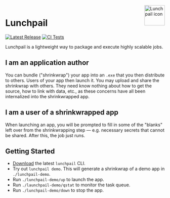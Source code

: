 <image align="right" alt="Lunchpail icon" src="docs/lunchpail.png" title="Lunchpail" width="64">

# Lunchpail

<a href="https://github.com/IBM/lunchpail/releases"><img src="https://img.shields.io/github/release/IBM/lunchpail.svg" alt="Latest Release"></a>
[![CI Tests](https://github.com/IBM/lunchpail/actions/workflows/actions.yml/badge.svg)](https://github.com/IBM/lunchpail/actions/workflows/actions.yml)

Lunchpail is a lightweight way to package and execute highly scalable
jobs.

## I am an application author

You can bundle ("shrinkwrap") your app into an `.exe` that you then
distribute to others. Users of your app then launch it. You may upload
and share the shrinkwrap with others. They need know nothing about how
to get the source, how to link with data, etc., as these concerns have
all been internalized into the shrinkwrapped app.

## I am a user of a shrinkwrapped app

When launching an app, you will be prompted to fill in some of the
"blanks" left over from the shrinkwrapping step &mdash; e.g. necessary
secrets that cannot be shared. After this, the job just runs.

## Getting Started

- [Download](https://github.ibm.com/cloud-computer/lunchpail/releases/latest) the latest `lunchpail` CLI.
- Try out `lunchpail demo`. This will generate a shrinkwrap of a demo
  app in `./lunchpail-demo`.
- Run `./lunchpail-demo/up` to launch the app.
- Run `./launchpail-demo/qstat` to monitor the task queue.
- Run `./lunchpail-demo/down` to stop the app.
